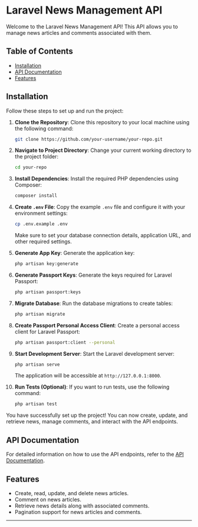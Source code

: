# Laravel News Management API

Welcome to the Laravel News Management API! This API allows you to manage news articles and comments associated with them.

## Table of Contents

- [Installation](#installation)
- [API Documentation](#api-documentation)
- [Features](#features)

## Installation

Follow these steps to set up and run the project:

1. **Clone the Repository**: Clone this repository to your local machine using the following command:

    ```sh
    git clone https://github.com/your-username/your-repo.git
    ```

2. **Navigate to Project Directory**: Change your current working directory to the project folder:

    ```sh
    cd your-repo
    ```

3. **Install Dependencies**: Install the required PHP dependencies using Composer:

    ```sh
    composer install
    ```

4. **Create `.env` File**: Copy the example `.env` file and configure it with your environment settings:

    ```sh
    cp .env.example .env
    ```

    Make sure to set your database connection details, application URL, and other required settings.

5. **Generate App Key**: Generate the application key:

    ```sh
    php artisan key:generate
    ```

6. **Generate Passport Keys**: Generate the keys required for Laravel Passport:

    ```sh
    php artisan passport:keys
    ```

7. **Migrate Database**: Run the database migrations to create tables:

    ```sh
    php artisan migrate
    ```

8. **Create Passport Personal Access Client**: Create a personal access client for Laravel Passport:

    ```sh
    php artisan passport:client --personal
    ```

9. **Start Development Server**: Start the Laravel development server:

    ```sh
    php artisan serve
    ```

   The application will be accessible at `http://127.0.0.1:8000`.

10. **Run Tests (Optional)**: If you want to run tests, use the following command:

    ```sh
    php artisan test
    ```

You have successfully set up the project! You can now create, update, and retrieve news, manage comments, and interact with the API endpoints.

## API Documentation

For detailed information on how to use the API endpoints, refer to the [API Documentation](doc/api-documentation.md).

## Features

- Create, read, update, and delete news articles.
- Comment on news articles.
- Retrieve news details along with associated comments.
- Pagination support for news articles and comments.

---

